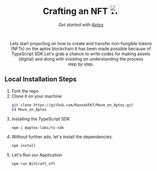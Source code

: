 <h1 align="center">Crafting an NFT <img src="https://cdn3d.iconscout.com/3d/premium/thumb/aptos-8634810-6876124.png?f=webp" alt="NFT" width="30px" height="30px"/></h1>
<p align="center"><i>Get started with <a href="https://aptosfoundation.org/">Aptos</a></i></p>
<br>
<p align="center">Lets start projecting on how to create and transfer non-fungible tokens (NFTs) on the aptos blockchain.It has been made possible because of TypeScript SDK.Let's grab a chance to write codes for making assets (digital) and along with insisting on understanding the process <br> step by step.</p>

## Local Installation Steps
1. Fork the repo
2. Clone it on your machine
   ```bash
   git clone https://github.com/Raunak567/Move_on_Aptos.git
   Cd Move_on_Aptos
   ```
3. Installing the TypeScript SDK
   ```bash
   npm i @aptos-labs/ts-sdk
   ```
4. Without further ado, let's install the dependencies.
   ```bash
   npm install
   ```
5. Let's Run our Application
   ```bash
   npm run BitCraft_nft
   ```
